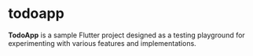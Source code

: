 # todoapp

**TodoApp** is a sample Flutter project designed as a testing playground for experimenting with various features and implementations.
